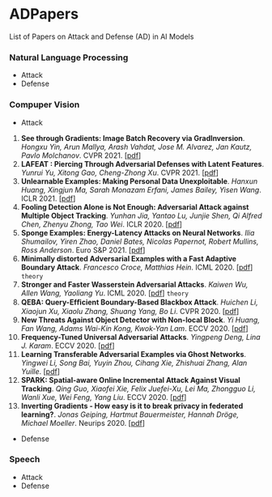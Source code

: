 # ADPapers
List of Papers on Attack and Defense (AD) in AI Models


### Natural Language Processing
- Attack
- Defense

### Compuper Vision
- Attack
1. **See through Gradients: Image Batch Recovery via GradInversion**. *Hongxu Yin, Arun Mallya, Arash Vahdat, Jose M. Alvarez, Jan Kautz, Pavlo Molchanov*. CVPR 2021. [[pdf](https://openaccess.thecvf.com/content/CVPR2021/papers/Yin_See_Through_Gradients_Image_Batch_Recovery_via_GradInversion_CVPR_2021_paper.pdf)]
2. **LAFEAT : Piercing Through Adversarial Defenses with Latent Features**. *Yunrui Yu, Xitong Gao, Cheng-Zhong Xu*. CVPR 2021. [[pdf](https://openaccess.thecvf.com/content/CVPR2021/papers/Yu_LAFEAT_Piercing_Through_Adversarial_Defenses_With_Latent_Features_CVPR_2021_paper.pdf)]
3. **Unlearnable Examples: Making Personal Data Unexploitable**. *Hanxun Huang, Xingjun Ma, Sarah Monazam Erfani, James Bailey, Yisen Wang*. ICLR 2021. [[pdf](https://arxiv.org/pdf/2101.04898.pdf)]
4. **Fooling Detection Alone is Not Enough: Adversarial Attack against Multiple Object Tracking**. *Yunhan Jia, Yantao Lu, Junjie Shen, Qi Alfred Chen, Zhenyu Zhong, Tao Wei*. ICLR 2020. [[pdf](https://par.nsf.gov/servlets/purl/10156929)]
5. **Sponge Examples: Energy-Latency Attacks on Neural Networks**. *Ilia Shumailov, Yiren Zhao, Daniel Bates, Nicolas Papernot, Robert Mullins, Ross Anderson*. Euro S&P 2021. [[pdf](https://arxiv.org/pdf/2006.03463.pdf)]
6. **Minimally distorted Adversarial Examples with a Fast Adaptive Boundary Attack**. *Francesco Croce, Matthias Hein*. ICML 2020. [[pdf](http://proceedings.mlr.press/v119/croce20a/croce20a.pdf)] `theory`
7. **Stronger and Faster Wasserstein Adversarial Attacks**. *Kaiwen Wu, Allen Wang, Yaoliang Yu*. ICML 2020. [[pdf](http://proceedings.mlr.press/v119/wu20d/wu20d.pdf)]  `theory`
8. **QEBA: Query-Efﬁcient Boundary-Based Blackbox Attack**. *Huichen Li, Xiaojun Xu, Xiaolu Zhang, Shuang Yang, Bo Li*. CVPR 2020. [[pdf](https://openaccess.thecvf.com/content_CVPR_2020/papers/Li_QEBA_Query-Efficient_Boundary-Based_Blackbox_Attack_CVPR_2020_paper.pdf)]
9. **New Threats Against Object Detector with Non-local Block**. *Yi Huang, Fan Wang, Adams Wai-Kin Kong, Kwok-Yan Lam*. ECCV 2020. [[pdf](https://link.springer.com/content/pdf/10.1007%2F978-3-030-58565-5_29.pdf)]
10. **Frequency-Tuned Universal Adversarial Attacks**. *Yingpeng Deng, Lina J. Karam*. ECCV 2020. [[pdf](https://arxiv.org/pdf/2003.05549.pdf)]
11. **Learning Transferable Adversarial Examples via Ghost Networks**. *Yingwei Li, Song Bai, Yuyin Zhou, Cihang Xie, Zhishuai Zhang, Alan Yuille*. [[pdf](https://www.cs.jhu.edu/~alanlab/Pubs19/li2019learning.pdf)]
12. **SPARK: Spatial-aware Online Incremental Attack Against Visual Tracking**. *Qing Guo, Xiaofei Xie, Felix Juefei-Xu, Lei Ma, Zhongguo Li, Wanli Xue, Wei Feng, Yang Liu*. ECCV 2020. [[pdf](https://link.springer.com/content/pdf/10.1007/978-3-030-58595-2_13.pdf)]
13. **Inverting Gradients - How easy is it to break privacy in federated learning?**. *Jonas Geiping, Hartmut Bauermeister, Hannah Dröge, Michael Moeller*. Neurips 2020. [[pdf](https://proceedings.neurips.cc/paper/2020/file/c4ede56bbd98819ae6112b20ac6bf145-Paper.pdf)]
- Defense

### Speech
- Attack
- Defense
